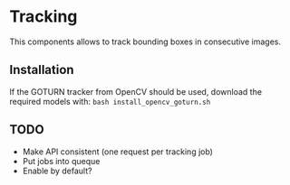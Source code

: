 # Tracking
This components allows to track bounding boxes in consecutive images.

## Installation
If the GOTURN tracker from OpenCV should be used, download the required models
with: 
``bash
install_opencv_goturn.sh
``

## TODO
* Make API consistent (one request per tracking job)
* Put jobs into queque
* Enable by default?